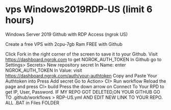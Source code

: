 # vps Windows2019RDP-US (limit 6 hours)
Windows Server 2019 Github with RDP Access (ngrok US)

Create a free VPS with 2cpu-7gb Ram FREE with Github

Click Fork in the right corner of the screen to save it to your Github.
Visit https://dashboard.ngrok.com to get NGROK_AUTH_TOKEN
In Github go to Settings> Secrets> New repository secret
In Name: enter NGROK_AUTH_TOKEN
In Value: visit https://dashboard.ngrok.com/auth/your-authtoken Copy and Paste Your Authtoken into
Press Add secret
Go to Action> CI> Run workflow
Reload the page and press CI> build
Press the down arrow on Connect To Your RPD to get IP, User, Password.
IF MY REPO GOT DELETED,ON YOUR GITHUB GO TO .github/workflows > RDP-US.yml AND EDIT NEW LINK TO YOUR REPO. ALL .BAT in Files FOLDER
